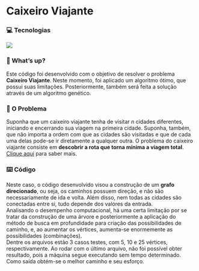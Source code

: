 # Caixeiro Viajante

### 💻 Tecnologias
<div style="display: flex;">
  <img src="https://img.shields.io/badge/Java-ED8B00?style=for-the-badge&logo=java&logoColor=white">
</div>

### 🤙 What’s up?
Este código foi desenvolvido com o objetivo de resolver o problema <b>Caixeiro Viajante</b>. Neste momento, foi aplicado um algoritmo ótimo, que possui suas limitações. 
Posteriormente, também será feita a solução através de um algoritmo genético.

### 🤔 O Problema
Suponha que um caixeiro viajante tenha de visitar <i>n</i> cidades diferentes, iniciando e encerrando sua viagem na primeira cidade. Suponha, também, que não importa a ordem 
com que as cidades são visitadas e que de cada uma delas pode-se ir diretamente a qualquer outra. O problema do caixeiro viajante consiste em <b>descobrir a rota que 
torna mínima a viagem total</b>. <a href="http://www.mat.ufrgs.br/~portosil/caixeiro.html#:~:text=O%20problema%20do%20caixeiro%20viajante%20consiste%20em%20
descobrir%20a%20rota,e%20ent%C3%A3o%20volte%20a%20A." target="_blank">Clique aqui</a> para saber mais. <br>

### ⌨️ Código
Neste caso, o código desenvolvido visou a construção de um <b>grafo direcionado</b>, ou seja, os caminhos possuem direção, e não são necessariamente de ida e volta. Além disso, 
nem todas as cidades são conectadas entre si, tudo depende dos valores da entrada.<br>
Analisando o desempenho computacional, há uma certa limitação por se tratar da construção de uma árvore e posteriormente a aplicação do método de busca em 
profundidade para criação das possibilidades de caminho, e, ao aumentar os vértices, aumenta-se enormemente as possibilidades (combinações).<br>
Dentre os arquivos estão 3 casos testes, com 5, 10 e 25 vértices, respectivamente. Ao rodar com o último arquivo, não foi possível obter resultado, pois a máquina segue
executando sem tempo determinado.<br>
Como saída obtém-se o melhor caminho e seu esforço.
